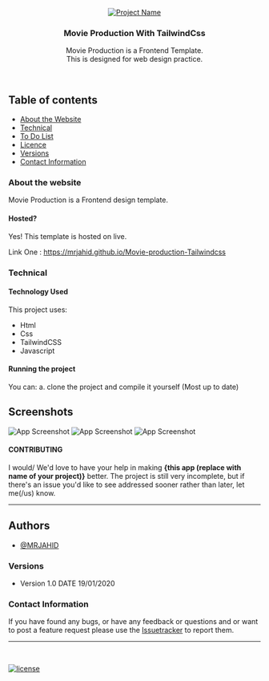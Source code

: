 <p align="center">
  <a href="https://mrjahid.github.io/Movie-production-Tailwindcss">
    <img src="hhttps://i.ibb.co/vqPt9V1/Screenshot-from-2023-04-01-12-51-57.png" alt="Project Name">
  </a>
  <h3 align="center">Movie Production With TailwindCss</h3>

  <p align="center">
   Movie Production is a Frontend Template. <br>
   This is designed for web design practice.
    <br>
    </p>
</p>

<br>


## Table of contents
- [About the Website](#about-the-website)
- [Technical](#technical)
- [To Do List](#to-do-list)
- [Licence](#license)
- [Versions](#versions)
- [Contact Information](#contact-information)



### About the website

 Movie Production is a Frontend design template.

#### Hosted?

Yes! This template is hosted on live.

Link One : https://mrjahid.github.io/Movie-production-Tailwindcss  <br>


### Technical
#### Technology Used
This project uses:
  - Html
  - Css
  - TailwindCSS
  - Javascript

#### Running the project

You can:
    a. clone the project and compile it yourself (Most up to date)
    
    
## Screenshots

![App Screenshot](https://i.ibb.co/vqPt9V1/Screenshot-from-2023-04-01-12-51-57.png)
![App Screenshot](https://i.ibb.co/WF2WYcn/Screenshot-from-2023-04-01-12-52-13.png)
![App Screenshot](https://i.ibb.co/5xMdLFr/Screenshot-from-2023-04-01-12-52-08.png)



#### CONTRIBUTING

I would/ We'd love to have your help in making  **{this app (replace with name of your project)}** better. The project is still very incomplete, but if there's an issue you'd like to see addressed sooner rather than later, let me(/us) know. 

<hr>


## Authors

- [@MRJAHID](https://www.github.com/mrjahid)


### Versions
* Version 1.0  DATE 19/01/2020



### Contact Information

If you have found any bugs, or have any feedback or questions and or want to post a feature request please use the [Issuetracker](https://github.com/mrjahid) to report them.

<hr>

<br>

[![license](https://img.shields.io/github/license/mashape/apistatus.svg?style=for-the-badge)](https://github.com/mrjahid)

